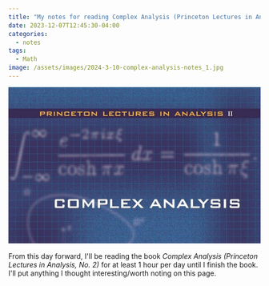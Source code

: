 ```yaml
---
title: "My notes for reading Complex Analysis (Princeton Lectures in Analysis, No. 2)"
date: 2023-12-07T12:45:30-04:00
categories:
  - notes
tags:
  - Math
image: /assets/images/2024-3-10-complex-analysis-notes_1.jpg
---
```


<img src="/assets/images/2024-3-10-complex-analysis-notes_1.jpg" alt="book cover">

From this day forward, I'll be reading the book $\textit{Complex Analysis (Princeton Lectures in Analysis, No. 2)}$ for at least 1 hour
per day until I finish the book. I'll put anything I thought interesting/worth noting on this page.

